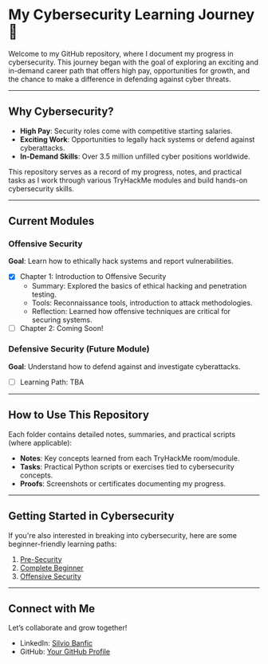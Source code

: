 # My Cybersecurity Learning Journey 🚀  

Welcome to my GitHub repository, where I document my progress in cybersecurity. This journey began with the goal of exploring an exciting and in-demand career path that offers high pay, opportunities for growth, and the chance to make a difference in defending against cyber threats.  

---

## Why Cybersecurity?  
- **High Pay**: Security roles come with competitive starting salaries.  
- **Exciting Work**: Opportunities to legally hack systems or defend against cyberattacks.  
- **In-Demand Skills**: Over 3.5 million unfilled cyber positions worldwide.  

This repository serves as a record of my progress, notes, and practical tasks as I work through various TryHackMe modules and build hands-on cybersecurity skills.

---

## Current Modules  
### Offensive Security
**Goal**: Learn how to ethically hack systems and report vulnerabilities.  

- [x] Chapter 1: Introduction to Offensive Security  
    - Summary: Explored the basics of ethical hacking and penetration testing.  
    - Tools: Reconnaissance tools, introduction to attack methodologies.  
    - Reflection: Learned how offensive techniques are critical for securing systems.  
- [ ] Chapter 2: Coming Soon!  

### Defensive Security (Future Module)
**Goal**: Understand how to defend against and investigate cyberattacks.  

- [ ] Learning Path: TBA  

---

## How to Use This Repository  
Each folder contains detailed notes, summaries, and practical scripts (where applicable):  
- **Notes**: Key concepts learned from each TryHackMe room/module.  
- **Tasks**: Practical Python scripts or exercises tied to cybersecurity concepts.  
- **Proofs**: Screenshots or certificates documenting my progress.  

---

## Getting Started in Cybersecurity  
If you're also interested in breaking into cybersecurity, here are some beginner-friendly learning paths:  
1. [Pre-Security](https://tryhackme.com/room/presecurity)  
2. [Complete Beginner](https://tryhackme.com/room/completebeginner)  
3. [Offensive Security](https://tryhackme.com/room/offensivesecurity)  

---

## Connect with Me  
Let’s collaborate and grow together!  
- LinkedIn: [Silvio Banfic](https://www.linkedin.com/in/silvio-banfic-27646427/)  
- GitHub: [Your GitHub Profile](#)  

